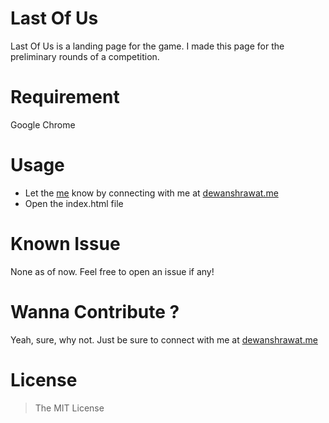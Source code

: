 # Last Of Us
Last Of Us is a landing page for the game. I made this page for the preliminary rounds of a competition.

# Requirement
Google Chrome

# Usage
- Let the [me](https://dewanshrawat.me) know by connecting with me at [dewanshrawat.me](https://dewanshrawat.me)
- Open the index.html file

# Known Issue
None as of now. Feel free to open an issue if any!

# Wanna Contribute ?
Yeah, sure, why not. Just be sure to connect with me at [dewanshrawat.me](https://dewanshrawat.me)

# License
> The MIT License
